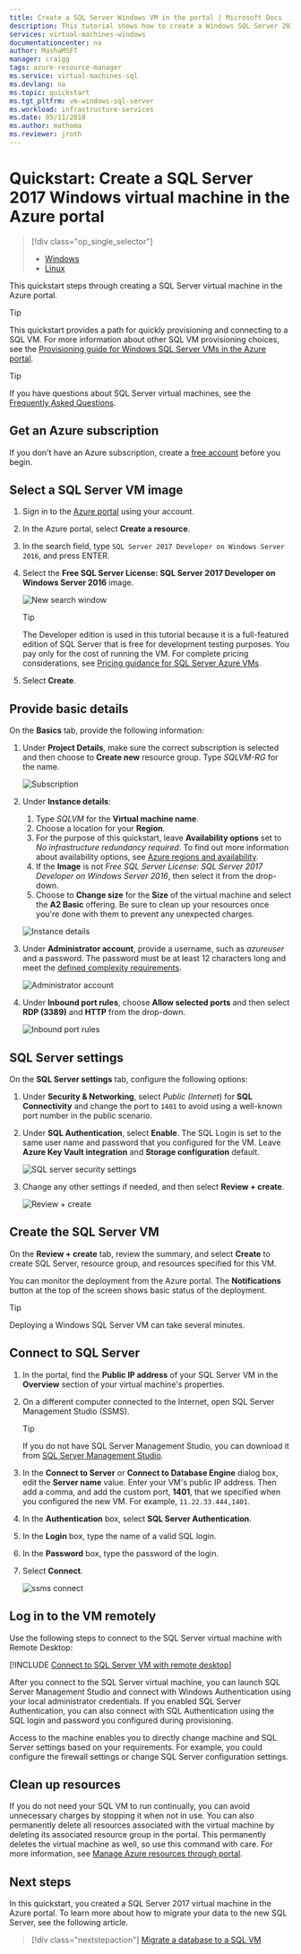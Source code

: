 ```yaml
---
title: Create a SQL Server Windows VM in the portal | Microsoft Docs
description: This tutorial shows how to create a Windows SQL Server 2017 virtual machine in the Azure portal.
services: virtual-machines-windows
documentationcenter: na
author: MashaMSFT
manager: craigg
tags: azure-resource-manager
ms.service: virtual-machines-sql
ms.devlang: na
ms.topic: quickstart
ms.tgt_pltfrm: vm-windows-sql-server
ms.workload: infrastructure-services
ms.date: 05/11/2018
ms.author: mathoma
ms.reviewer: jroth
---
```


# Quickstart: Create a SQL Server 2017 Windows virtual machine in the Azure portal

> [!div class="op_single_selector"]
> * [Windows](quickstart-sql-vm-create-portal.md)
> * [Linux](../../linux/sql/provision-sql-server-linux-virtual-machine.md)

This quickstart steps through creating a SQL Server virtual machine in the Azure portal.

> [!TIP]
> This quickstart provides a path for quickly provisioning and connecting to a SQL VM. For more information about other SQL VM provisioning choices, see the [Provisioning guide for Windows SQL Server VMs in the Azure portal](virtual-machines-windows-portal-sql-server-provision.md).

> [!TIP]
> If you have questions about SQL Server virtual machines, see the [Frequently Asked Questions](virtual-machines-windows-sql-server-iaas-faq.md).

## <a id="subscription"></a> Get an Azure subscription

If you don't have an Azure subscription, create a [free account](https://azure.microsoft.com/free/?WT.mc_id=A261C142F) before you begin.

## <a id="select"></a> Select a SQL Server VM image

1. Sign in to the [Azure portal](https://portal.azure.com) using your account.

1. In the Azure portal, select **Create a resource**. 

1. In the search field, type `SQL Server 2017 Developer on Windows Server 2016`, and press ENTER.

1. Select the **Free SQL Server License: SQL Server 2017 Developer on Windows Server 2016** image.

   ![New search window](./media/quickstart-sql-vm-create-portal/newsearch.png)

   > [!TIP]
   > The Developer edition is used in this tutorial because it is a full-featured edition of SQL Server that is free for development testing purposes. You pay only for the cost of running the VM. For complete pricing considerations, see [Pricing guidance for SQL Server Azure VMs](virtual-machines-windows-sql-server-pricing-guidance.md).

1. Select **Create**.

## <a id="configure"></a> Provide basic details

On the **Basics** tab, provide the following information:

1. Under **Project Details**, make sure the correct subscription is selected and then choose to **Create new** resource group. Type _SQLVM-RG_ for the name.  

   ![Subscription](media/quickstart-sql-vm-create-portal/basics-project-details.png)

1. Under **Instance details**:
    1. Type _SQLVM_ for the **Virtual machine name**. 
    1. Choose a location for your **Region**. 
    1. For the purpose of this quickstart, leave **Availability options** set to _No infrastructure redundancy required_. To find out more information about availability options, see [Azure regions and availability](../../windows/regions-and-availability.md). 
    1. If the  **Image** is not _Free SQL Server License: SQL Server 2017 Developer on Windows Server 2016_, then select it from the drop-down. 
    1. Choose to **Change size** for the **Size** of the virtual machine and select the **A2 Basic** offering. Be sure to clean up your resources once you're done with them to prevent any unexpected charges. 

   ![Instance details](media/quickstart-sql-vm-create-portal/basics-instance-details.png)

1. Under **Administrator account**, provide a username, such as _azureuser_ and a password. The password must be at least 12 characters long and meet the [defined complexity requirements](../../windows/faq#what-are-the-password-requirements-when-creating-a-vm.md).

   ![Administrator account](media/quickstart-sql-vm-create-portal/basics-administrator-account.png)

1. Under **Inbound port rules**, choose **Allow selected ports** and then select **RDP (3389)** and **HTTP** from the drop-down. 

   ![Inbound port rules](media/quickstart-sql-vm-create-portal/basics-inbound-port-rules.png)

## SQL Server settings

On the **SQL Server settings** tab, configure the following options:

1. Under **Security & Networking**, select _Public (Internet_) for **SQL Connectivity** and change the port to `1401` to avoid using a well-known port number in the public scenario. 
1. Under **SQL Authentication**, select **Enable**. The SQL Login is set to the same user name and password that you configured for the VM. Leave **Azure Key Vault integration** and **Storage configuration** default.  

   ![SQL server security settings](media/quickstart-sql-vm-create-portal/sql-server-settings.png)

1. Change any other settings if needed, and then select **Review + create**. 

   ![Review + create](media/quickstart-sql-vm-create-portal/review-create.png)


## Create the SQL Server VM

On the **Review + create** tab, review the summary, and select  **Create** to create SQL Server, resource group, and resources specified for this VM.

You can monitor the deployment from the Azure portal. The **Notifications** button at the top of the screen shows basic status of the deployment.

> [!TIP]
> Deploying a Windows SQL Server VM can take several minutes.

## Connect to SQL Server

1. In the portal, find the **Public IP address** of your SQL Server VM in the **Overview** section of your virtual machine's properties.

1. On a different computer connected to the Internet, open SQL Server Management Studio (SSMS).

   > [!TIP]
   > If you do not have SQL Server Management Studio, you can download it from [SQL Server Management Studio](https://docs.microsoft.com/sql/ssms/download-sql-server-management-studio-ssms).

1. In the **Connect to Server** or **Connect to Database Engine** dialog box, edit the **Server name** value. Enter your VM's public IP address. Then add a comma, and add the custom port, **1401**, that we specified when you configured the new VM. For example, `11.22.33.444,1401`.

1. In the **Authentication** box, select **SQL Server Authentication**.

1. In the **Login** box, type the name of a valid SQL login.

1. In the **Password** box, type the password of the login.

1. Select **Connect**.

    ![ssms connect](./media/quickstart-sql-vm-create-portal/ssms-connect.png)

## <a id="remotedesktop"></a> Log in to the VM remotely

Use the following steps to connect to the SQL Server virtual machine with Remote Desktop:

[!INCLUDE [Connect to SQL Server VM with remote desktop](../../../../includes/virtual-machines-sql-server-remote-desktop-connect.md)]

After you connect to the SQL Server virtual machine, you can launch SQL Server Management Studio and connect with Windows Authentication using your local administrator credentials. If you enabled SQL Server Authentication, you can also connect with SQL Authentication using the SQL login and password you configured during provisioning.

Access to the machine enables you to directly change machine and SQL Server settings based on your requirements. For example, you could configure the firewall settings or change SQL Server configuration settings.

## Clean up resources

If you do not need your SQL VM to run continually, you can avoid unnecessary charges by stopping it when not in use. You can also permanently delete all resources associated with the virtual machine by deleting its associated resource group in the portal. This permanently deletes the virtual machine as well, so use this command with care. For more information, see [Manage Azure resources through portal](../../../azure-resource-manager/manage-resource-groups-portal.md).


## Next steps

In this quickstart, you created a SQL Server 2017 virtual machine in the Azure portal. To learn more about how to migrate your data to the new SQL Server, see the following article.

> [!div class="nextstepaction"]
> [Migrate a database to a SQL VM](virtual-machines-windows-migrate-sql.md)
